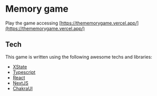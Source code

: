 # Memory game
Play the game accessing [https://thememorygame.vercel.app/](https://thememorygame.vercel.app/)

## Tech
This game is written using the following awesome techs and libraries:
- [XState](https://xstate.js.org/)
- [Typescript](https://typescriptlang.org/)
- [React](https://reactjs.org/)
- [NextJS](https://nextjs.org/)
- [ChakraUI](https://chakra-ui.com/)

